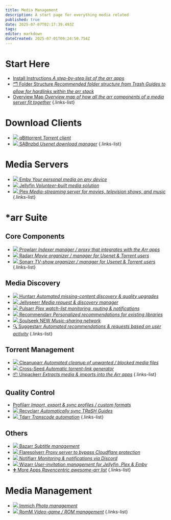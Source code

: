 ```yaml
---
title: Media Management
description: A start page for everything media related
published: true
date: 2025-07-07T02:17:39.493Z
tags: 
editor: markdown
dateCreated: 2025-07-01T09:24:50.754Z
---
```


# Start Here
- [<span class="mdi mdi-format-list-numbered"></span> Install Instructions *A step-by-step list of the arr apps*](/InstallInstructions)
- [🗂️ Folder Structure *Recommended folder structure from Trash Guides to allow for hardlinks within the arr stack*](/Folder-Structure)
- [<span class="mdi mdi-map"></span> Overview Map *Overview map of how all the arr components of a media server fit together*](/OverviewMap)
{.links-list}

# Download Clients
- [<img src="/qbittorrent.png"> qBittorrent *Torrent client*](/qBittorrent)
- [<img src="/sabnzbd.png"> SABnzbd *Usenet download manager*](/sabnzbd)
{.links-list}

# Media Servers
- [<img src="/emby.png"> Emby *Your personal media on any device*](/Emby)
- [<img src="/jellyfin.png"> Jellyfin *Volunteer-built media solution*](/jellyfin)
- [<img src="/plex.png"> Plex *Media-streaming server for movies, television shows, and music*](/plex)
{.links-list}

# \*arr Suite
## Core Components
- [<img src="/prowlarr.png"> Prowlarr *Indexer manager / proxy that integrates with the Arr apps*](/Prowlarr)
- [<img src="/radarr.png"> Radarr *Movie organizer / manager for Usenet & Torrent users*](/radarr)
- [<img src="/sonarr.png"> Sonarr *TV-show organizer / manager for Usenet & Torrent users*](/Sonarr)
{.links-list}

## Media Discovery
- [<img src="/huntarr.png"> Huntarr *Automated missing-content discovery & quality upgrades*](/huntarr)
- [<img src="/jellyseerr.png"> Jellyseerr *Media request & discovery manager*](/Jellyseerr)
- [<img src="/pulsarr.png"> Pulsarr *Plex watch-list monitoring, routing & notifications*](/pulsarr)
- [<img src="/recommendarr.png"> Recommendarr *Personalized recommendations for existing libraries*](/recommendarr)
- [<img src="/slskd.png"> Soulseek <span class="badge">NEW</span> *Music-sharing network*](/soulseek)
- [🔍 Suggestarr *Automated recommendations & requests based on user activity*](/suggestarr)
{.links-list}

## Torrent Management
- [<img src="/cleanuparr.png"> Cleanuparr *Automated cleanup of unwanted / blocked media files*](/cleanuparr)
- [<img src="/cross-seed.png"> Cross-Seed *Automatic torrent-link generator*](/crossseed)
- [📦 Unpackerr *Extracts media & imports into the Arr apps*](/Unpackerr)
{.links-list}

## Quality Control
- [<span class="mdi mdi-tune-vertical-variant"></span> Profilarr *Import, export & sync profiles / custom formats*](/profilarr)
- [<img src="/recyclarr.png"> Recyclarr *Automatically sync TRaSH Guides*](/Recyclarr)
- [<img src="/tdarr.png"> Tdarr *Transcode automation*](/tdarr)
{.links-list}

## Others
- [<img src="/bazarr.png"> Bazarr *Subtitle management*](/bazarr)
- [<img src="/flaresolverr.png"> Flaresolverr *Proxy server to bypass Cloudflare protection*](/Flaresolverr)
- [<img src="/notifiarr.png"> Notifiarr *Monitoring & notifications via Discord*](/notifiarr)
- [<img src="/wizarr.png"> Wizarr *User-invitation management for Jellyfin, Plex & Emby*](/wizarr)
- [➕ More Apps *Ravencentric awesome-arr list*](/ravencentric)
{.links-list}

# Media Management
- [<img src="/immich.png"> Immich *Photo management*](/immich)
- [<img src="/romm.png"> RomM *Video-game / ROM management*](/romm)
{.links-list}
